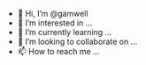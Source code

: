 - 👋 Hi, I’m @gamwell
- 👀 I’m interested in ...
- 🌱 I’m currently learning ...
- 💞️ I’m looking to collaborate on ...
- 📫 How to reach me ...

<!---
gamwell/gamwell is a ✨ special ✨ repository because its `README.md` (this file) appears on your GitHub profile.
You can click the Preview link to take a look at your changes.
--->
